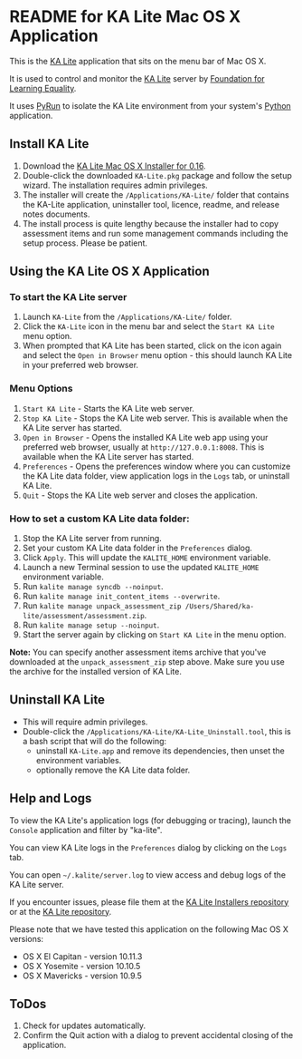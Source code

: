 README for KA Lite Mac OS X Application
=======================================

This is the [KA Lite](https://github.com/learningequality/ka-lite/) application that sits on the menu bar of Mac OS X.

It is used to control and monitor the [KA Lite](https://github.com/learningequality/ka-lite/) server by [Foundation for Learning Equality](https://learningequality.org/).

It uses [PyRun](http://www.egenix.com/products/python/PyRun/) to isolate the KA Lite environment from your system's [Python](https://www.python.org/) application.


## Install KA Lite

1. Download the [KA Lite Mac OS X Installer for 0.16](http://pantry.learningequality.org/downloads/ka-lite/0.16/installers/mac/).
1. Double-click the downloaded `KA-Lite.pkg` package and follow the setup wizard.  The installation requires admin privileges.
1. The installer will create the `/Applications/KA-Lite/` folder that contains the KA-Lite application, uninstaller tool, licence, readme, and release notes documents.
1. The install process is quite lengthy because the installer had to copy assessment items and run some management commands including the setup process.  Please be patient.


## Using the KA Lite OS X Application


### To start the KA Lite server

1. Launch `KA-Lite` from the `/Applications/KA-Lite/` folder.
1. Click the `KA-Lite` icon in the menu bar and select the `Start KA Lite` menu option.
1. When prompted that KA Lite has been started, click on the icon again and select the `Open in Browser` menu option - this should launch KA Lite in your preferred web browser.


### Menu Options

1. `Start KA Lite` - Starts the KA Lite web server.
1. `Stop KA Lite` - Stops the KA Lite web server.  This is available when the KA Lite server has started.
1. `Open in Browser` - Opens the installed KA Lite web app using your preferred web browser, usually at `http://127.0.0.1:8008`.  This is available when the KA Lite server has started.
1. `Preferences` - Opens the preferences window where you can customize the KA Lite data folder, view application logs in the `Logs` tab, or uninstall KA Lite.
1. `Quit` - Stops the KA Lite web server and closes the application.

### How to set a custom KA Lite data folder:

 1. Stop the KA Lite server from running.
 2. Set your custom KA Lite data folder in the `Preferences` dialog.
 3. Click `Apply`.  This will update the `KALITE_HOME` environment variable.
 4. Launch a new Terminal session to use the updated `KALITE_HOME` environment variable.
 5. Run `kalite manage syncdb --noinput`.
 6. Run `kalite manage init_content_items --overwrite`.
 7. Run `kalite manage unpack_assessment_zip /Users/Shared/ka-lite/assessment/assessment.zip`.
 8. Run `kalite manage setup --noinput`.
 9. Start the server again by clicking on `Start KA Lite` in the menu option.

**Note:** You can specify another assessment items archive that you've downloaded at the `unpack_assessment_zip` step above.  Make sure you use the archive for the installed version of KA Lite.


## Uninstall KA Lite

* This will require admin privileges.
* Double-click the `/Applications/KA-Lite/KA-Lite_Uninstall.tool`, this is a bash script that will do the following:
  - uninstall `KA-Lite.app` and remove its dependencies, then unset the environment variables.
  - optionally remove the KA Lite data folder.


## Help and Logs

To view the KA Lite's application logs (for debugging or tracing), launch the `Console` application and filter by "ka-lite".

You can view KA Lite logs in the `Preferences` dialog by clicking on the `Logs` tab.

You can open `~/.kalite/server.log` to view access and debug logs of the KA Lite server.

If you encounter issues, please file them at the [KA Lite Installers repository](https://github.com/learningequality/installers) or at the [KA Lite repository](https://github.com/learningequality/ka-lite/issues/).

Please note that we have tested this application on the following Mac OS X versions:

* OS X El Capitan - version 10.11.3
* OS X Yosemite - version 10.10.5
* OS X Mavericks - version 10.9.5


## ToDos

1. Check for updates automatically.
1. Confirm the Quit action with a dialog to prevent accidental closing of the application.
